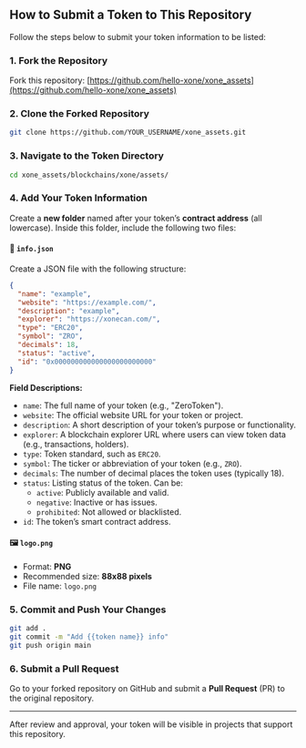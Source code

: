 ## How to Submit a Token to This Repository

Follow the steps below to submit your token information to be listed:

### 1. Fork the Repository

Fork this repository: [https://github.com/hello-xone/xone_assets](https://github.com/hello-xone/xone_assets)

### 2. Clone the Forked Repository

```bash
git clone https://github.com/YOUR_USERNAME/xone_assets.git
```

### 3. Navigate to the Token Directory

```bash
cd xone_assets/blockchains/xone/assets/
```

### 4. Add Your Token Information

Create a **new folder** named after your token’s **contract address** (all lowercase). Inside this folder, include the following two files:

#### 📄 `info.json`

Create a JSON file with the following structure:

```json
{
  "name": "example",                     
  "website": "https://example.com/",     
  "description": "example",              
  "explorer": "https://xonecan.com/",    
  "type": "ERC20",                       
  "symbol": "ZRO",                       
  "decimals": 18,                         
  "status": "active",                    
  "id": "0x000000000000000000000000"     
}
```

**Field Descriptions:**

- `name`: The full name of your token (e.g., "ZeroToken").
- `website`: The official website URL for your token or project.
- `description`: A short description of your token’s purpose or functionality.
- `explorer`: A blockchain explorer URL where users can view token data (e.g., transactions, holders).
- `type`: Token standard, such as `ERC20`.
- `symbol`: The ticker or abbreviation of your token (e.g., `ZRO`).
- `decimals`: The number of decimal places the token uses (typically 18).
- `status`: Listing status of the token. Can be:
  - `active`: Publicly available and valid.
  - `negative`: Inactive or has issues.
  - `prohibited`: Not allowed or blacklisted.
- `id`: The token’s smart contract address.

#### 🖼 `logo.png`

- Format: **PNG**
- Recommended size: **88x88 pixels**
- File name: `logo.png`

### 5. Commit and Push Your Changes

```bash
git add .
git commit -m "Add {{token name}} info"
git push origin main
```

### 6. Submit a Pull Request

Go to your forked repository on GitHub and submit a **Pull Request** (PR) to the original repository.

---

After review and approval, your token will be visible in projects that support this repository.
